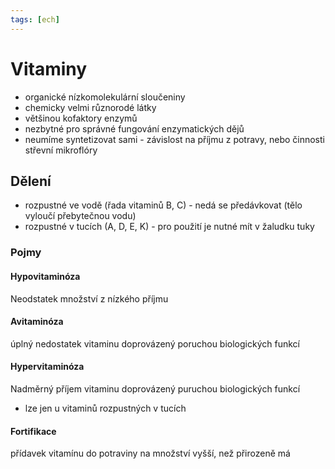 ```yaml
---
tags: [ech]
---
```

# Vitaminy
- organické nízkomolekulární sloučeniny
- chemicky velmi různorodé látky
- většinou kofaktory enzymů
- nezbytné pro správné fungování enzymatických dějů
- neumíme syntetizovat sami - závislost na příjmu z potravy, nebo činnosti střevní mikroflóry

## Dělení
- rozpustné ve vodě (řada vitaminů B, C) - nedá se předávkovat (tělo vyloučí přebytečnou vodu)
- rozpustné v tucích (A, D, E, K) - pro použití je nutné mít v žaludku tuky

### Pojmy

#### Hypovitaminóza
Neodstatek množství z nízkého příjmu
#### Avitaminóza
úplný nedostatek vitaminu doprovázený poruchou biologických funkcí
#### Hypervitaminóza
Nadměrný příjem vitaminu doprovázený puruchou biologických funkcí
- lze jen u vitaminů rozpustných v tucích
#### Fortifikace
přídavek vitamínu do potraviny na množství vyšší, než přirozeně má